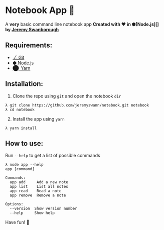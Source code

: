 # Notebook App :notebook:
A **very** basic command line notebook app
**Created with :heart: in ⬢[Node.js][] by [Jeremy Swanborough][]**

## Requirements:
* [⎇ Git][]
* [⬢ Node.js][]
* [⬤_Yarn][]

## Installation:
1. Clone the repo using `git` and open the notebook `dir`
```console
λ git clone https://github.com/jeremyswann/notebook.git notebook
λ cd notebook
```
2. Install the app using `yarn`
```console
λ yarn install
```

## How to use:
Run `--help` to get a list of possible commands

```console
λ node app --help
app [command]

Commands:
  app add     Add a new note
  app list    List all notes
  app read    Read a note
  app remove  Remove a note

Options:
  --version  Show version number
  --help     Show help
```

Have fun! :tada:

[⬢ Node.js]: https://nodejs.org/en/
[⬤_Yarn]: https://yarnpkg.com
[⎇ Git]: https://help.github.com/articles/set-up-git/
[Jeremy Swanborough]: https://github.com/jeremyswann
